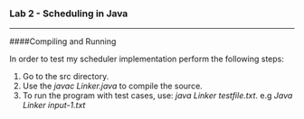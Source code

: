 ### <i class="icon-file"></i> Lab 2 - Scheduling in Java
----------

####Compiling and Running

In order to test my scheduler implementation perform the following steps:

 1. Go to the src directory.
 2. Use the *javac Linker.java* to compile the source.
 3. To run the program with test cases, use: *java Linker testfile.txt*. e.g *Java Linker input-1.txt*
